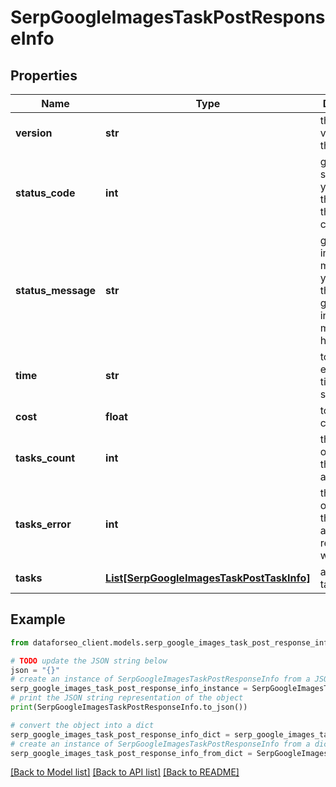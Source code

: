 # SerpGoogleImagesTaskPostResponseInfo


## Properties

Name | Type | Description | Notes
------------ | ------------- | ------------- | -------------
**version** | **str** | the current version of the API | [optional] 
**status_code** | **int** | general status code you can find the full list of the response codes here | [optional] 
**status_message** | **str** | general informational message you can find the full list of general informational messages here | [optional] 
**time** | **str** | total execution time, seconds | [optional] 
**cost** | **float** | total tasks cost, USD | [optional] 
**tasks_count** | **int** | the number of tasks in the tasks array | [optional] 
**tasks_error** | **int** | the number of tasks in the tasks array returned with an error | [optional] 
**tasks** | [**List[SerpGoogleImagesTaskPostTaskInfo]**](SerpGoogleImagesTaskPostTaskInfo.md) | array of tasks | [optional] 

## Example

```python
from dataforseo_client.models.serp_google_images_task_post_response_info import SerpGoogleImagesTaskPostResponseInfo

# TODO update the JSON string below
json = "{}"
# create an instance of SerpGoogleImagesTaskPostResponseInfo from a JSON string
serp_google_images_task_post_response_info_instance = SerpGoogleImagesTaskPostResponseInfo.from_json(json)
# print the JSON string representation of the object
print(SerpGoogleImagesTaskPostResponseInfo.to_json())

# convert the object into a dict
serp_google_images_task_post_response_info_dict = serp_google_images_task_post_response_info_instance.to_dict()
# create an instance of SerpGoogleImagesTaskPostResponseInfo from a dict
serp_google_images_task_post_response_info_from_dict = SerpGoogleImagesTaskPostResponseInfo.from_dict(serp_google_images_task_post_response_info_dict)
```
[[Back to Model list]](../README.md#documentation-for-models) [[Back to API list]](../README.md#documentation-for-api-endpoints) [[Back to README]](../README.md)


